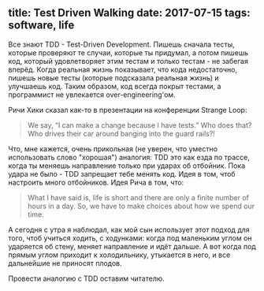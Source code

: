 title: Test Driven Walking
date: 2017-07-15
tags: software, life
----
Все знают TDD - Test-Driven Development. Пишешь сначала тесты, которые проверяют
те случаи, которые ты придумал, а потом пишешь код, который удовлетворяет этим
тестам и только тестам - не забегая вперёд. Когда реальная жизнь показывает, что
кода недостаточно, пишешь новые тесты (которые подсказала реальная жизнь) и
улучшаешь код. Таким образом, код всегда покрыт тестами, а программист не
увлекается over-engineering'ом.

Ричи Хики сказал как-то в презентации на конференции Strange Loop:

> We say, “I can make a change because I have tests.” Who does that? Who drives
> their car around banging into the guard rails?!

Что, мне кажется, очень прикольная (не уверен, что уместно использовать слово
"хорошая") аналогия: TDD это как езда по трассе, когда ты меняешь направление
только при ударах об отбойник. Пока удара не было - TDD запрещает тебе менять
код. Идея в том, чтоб настроить много отбойников. Идея Рича в том, что:

> What I have said is, life is short and there are only a finite number of hours
> in a day. So, we have to make choices about how we spend our time.

А сегодня с утра я наблюдал, как мой сын использует этот подход для того, чтоб
учиться ходить, с ходунками: когда под маленьким углом он ударяется об стену,
меняет направление и идёт дальше. А вот когда под прямым углом приходит к
холодильнику, утыкается в него, и все дальнейшие не приносят плодов.

Провести аналогию с TDD оставим читателю.
